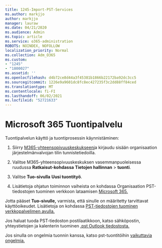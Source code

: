 ```yaml
---
title: 1245-Import-PST-Services
ms.author: markjjo
author: markjjo
manager: lauraw
ms.date: 04/21/2020
ms.audience: Admin
ms.topic: article
ms.service: o365-administration
ROBOTS: NOINDEX, NOFOLLOW
localization_priority: Normal
ms.collection: Adm_O365
ms.custom:
- "1245"
- "1800027"
ms.assetid: ''
ms.openlocfilehash: d4b72ce8d44a3f45381b1866b22172ba92dc3cc5
ms.sourcegitcommit: 1226e9a9601dc8fc8ec427235f3c2dd88ff84ced
ms.translationtype: MT
ms.contentlocale: fi-FI
ms.lasthandoff: 06/02/2021
ms.locfileid: "52721633"
---
```

# <a name="microsoft-365-import-service"></a>Microsoft 365 Tuontipalvelu

Tuontipalvelun käyttö ja tuontiprosessin käynnistäminen:

1. Siirry [M365-yhteensopivuuskeskukseen](https://compliance.microsoft.com/)ja kirjaudu sisään organisaation järjestelmänvalvojan tilin tunnistetiedoilla.

1. Valitse M365-yhteensopivuuskeskuksen vasemmanpuoleisessa ruudussa **Ratkaisut-kohdassa** **Tietojen hallinnan**  >  **tuonti**.

1. Valitse **Tuo-sivulla** **Uusi tuontityö**.

1. Lisätietoja ohjatun toiminnon vaiheista on kohdassa Organisaation PST-tiedostojen tuominen verkkoon lataamisen [Microsoft 365.](/compliance/use-network-upload-to-import-pst-files)

Jotta pääset **Tuo-sivulle,** varmista, että sinulle on määritetty tarvittavat käyttöoikeudet. Lisätietoja on kohdassa [PST-tiedostojen tuominen verkkopalvelimen avulla.](/microsoft-365/compliance/importing-pst-files-to-office-365#using-network-upload-to-import-pst-files)

Jos haluat tuoda PST-tiedoston postilaatikkoon, katso sähköpostin, yhteystietojen ja kalenterin tuominen [.pst Outlook tiedostosta.](https://support.office.com/article/import-email-contacts-and-calendar-from-an-outlook-pst-file-431a8e9a-f99f-4d5f-ae48-ded54b3440ac)

Jos sinulla on ongelmia tuonnin kanssa, katso pst-tuontitöihin [vaikuttavia ongelmia.](/office365/troubleshoot/pst-import-service/issues-with-pst-import-job)


